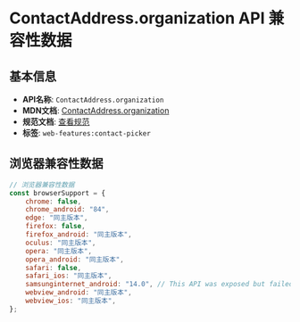 # ContactAddress.organization API 兼容性数据

## 基本信息

- **API名称**: `ContactAddress.organization`
- **MDN文档**: [ContactAddress.organization](https://developer.mozilla.org/docs/Web/API/ContactAddress/organization)
- **规范文档**: [查看规范](https://w3c.github.io/contact-picker/#dom-contactaddress-organization)
- **标签**: `web-features:contact-picker`

## 浏览器兼容性数据

```javascript
// 浏览器兼容性数据
const browserSupport = {
    chrome: false,
    chrome_android: "84",
    edge: "同主版本",
    firefox: false,
    firefox_android: "同主版本",
    oculus: "同主版本",
    opera: "同主版本",
    opera_android: "同主版本",
    safari: false,
    safari_ios: "同主版本",
    samsunginternet_android: "14.0", // This API was exposed but failed upon opening a contact selector.,
    webview_android: "同主版本",
    webview_ios: "同主版本",
};

```

